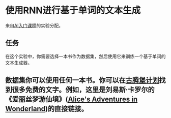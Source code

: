 # 使用RNN进行基于单词的文本生成

来自[AI入门课程](https://github.com/microsoft/ai-for-beginners)的实验分配。

## 任务

在这个实验中，你需要选择一本书作为数据集，然后使用它来训练一个基于单词的文本生成器。

## 数据集你可以使用任何一本书。你可以在[古腾堡计划](https://www.gutenberg.org/)找到很多免费的文字。例如，这里是刘易斯·卡罗尔的《爱丽丝梦游仙境》([Alice's Adventures in Wonderland](https://www.gutenberg.org/files/11/11-0.txt))的直接链接。